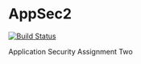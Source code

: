 # AppSec2

[![Build Status](https://travis-ci.com/Kadawi/AppSec2.svg?branch=master)](https://travis-ci.com/Kadawi/AppSec2)

Application Security Assignment Two

